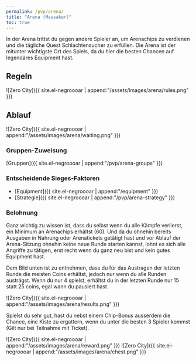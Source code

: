 ```yaml
---
permalink: /pvp/arena/
title: "Arena (Massaker)"
toc: true
---
```


In der Arena trittst du gegen andere Spieler an, um Arenachips zu verdienen und die tägliche Quest Schlachtensucher zu erfüllen. Die Arena ist der mitunter wichtigste Ort des Spiels, da du hier die besten Chancen auf legendäres Equipment hast.

## Regeln

![Zero City]({{ site.el-negroooar | append:"/assets/images/arena/rules.png" }})

## Ablauf

![Zero City]({{ site.el-negroooar | append:"/assets/images/arena/waiting.png" }})

### Gruppen-Zuweisung

[Gruppen]({{ site.el-negroooar | append:"/pvp/arena-groups" }})

### Entscheidende Sieges-Faktoren

- [Equipment]({{ site.el-negroooar | append:"/equipment" }})
- [Strategie]({{ site.el-negroooar | append:"/pvp/arena-strategy" }})


### Belohnung

Ganz wichtig zu wissen ist, dass du selbst wenn du alle Kämpfe verlierst, ein Minimum an Arenachips erhältst (60). Und da du ohnehin bereits Ausgaben in Nahrung oder Arenatickets getätigt hast und vor Ablauf der Arena-Sitzung ohnehin keine neue Runde starten kannst, lohnt es sich alle Angriffe zu tätigen, erst recht wenn du ganz neu bist und kein gutes Equipment hast.

Dem Bild unten ist zu entnehmen, dass du für das Austragen der letzten Runde die meisten Coins erhältst, jedoch nur wenn du alle Runden austrägst. Wenn du nur 4 spielst, erhältst du in der letzten Runde nur 15 statt 25 coins, egal wann du pausiert hast.

![Zero City]({{ site.el-negroooar | append:"/assets/images/arena/results.png" }})

Spielst du sehr gut, hast du nebst einem Chip-Bonus ausserdem die Chance, eine Kiste zu ergattern, wenn du unter die besten 3 Spieler kommst (Gilt nur bei Teilnahme mit Ticket).

![Zero City]({{ site.el-negroooar | append:"/assets/images/arena/reward.png" }})
![Zero City]({{ site.el-negroooar | append:"/assets/images/arena/chest.png" }})
